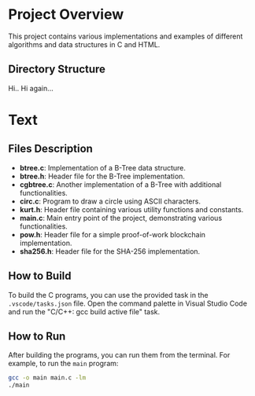 # Project Overview

This project contains various implementations and examples of different algorithms and data structures in C and HTML.

## Directory Structure

Hi..
Hi again...
# Text
## Files Description

- **btree.c**: Implementation of a B-Tree data structure.
- **btree.h**: Header file for the B-Tree implementation.
- **cgbtree.c**: Another implementation of a B-Tree with additional functionalities.
- **circ.c**: Program to draw a circle using ASCII characters.
- **kurt.h**: Header file containing various utility functions and constants.
- **main.c**: Main entry point of the project, demonstrating various functionalities.
- **pow.h**: Header file for a simple proof-of-work blockchain implementation.
- **sha256.h**: Header file for the SHA-256 implementation.

## How to Build

To build the C programs, you can use the provided task in the `.vscode/tasks.json` file. Open the command palette in Visual Studio Code and run the "C/C++: gcc build active file" task.

## How to Run

After building the programs, you can run them from the terminal. For example, to run the `main` program:

```sh
gcc -o main main.c -lm
./main
```